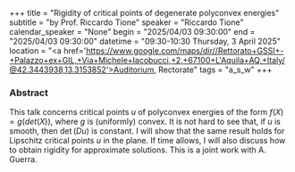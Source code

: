 +++
title = "Rigidity of critical points of degenerate polyconvex energies"
subtitle = "by Prof. Riccardo Tione"
speaker = "Riccardo Tione"
calendar_speaker = "None"
begin = "2025/04/03  09:30:00"
end = "2025/04/03  09:30:00"
datetime = "09:30-10:30 Thursday, 3 April 2025"
location = "<a href='https://www.google.com/maps/dir//Rettorato+GSSI+-+Palazzo+ex+GIL,+Via+Michele+Iacobucci,+2,+67100+L'Aquila+AQ,+Italy/@42.3443938,13.3153852'>Auditorium, Rectorate</a>"
tags = "a_s_w"
+++

### Abstract
This talk concerns critical points $u$ of polyconvex energies of the form $f(X) = g(det(X))$, where $g$ is (uniformly) convex. It is not hard to see that, if $u$ is smooth, then $\det(Du)$ is constant. I will show that the same result holds for Lipschitz critical points $u$ in the plane. If time allows, I will also discuss how to obtain rigidity for approximate solutions. This is a joint work with A. Guerra.
